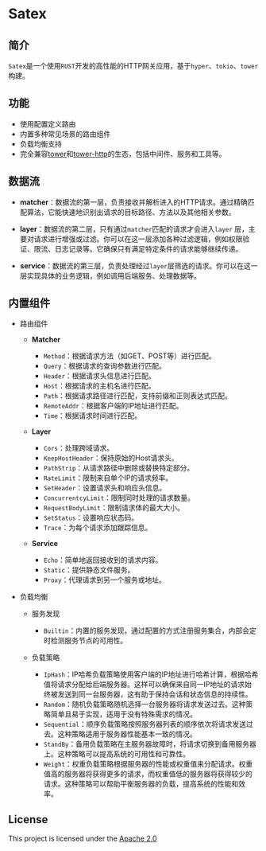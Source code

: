 # Satex

## 简介

`Satex`是一个使用`RUST`开发的高性能的HTTP网关应用，基于`hyper`、`tokio`、`tower`构建。

## 功能
- 使用配置定义路由
- 内置多种常见场景的路由组件
- 负载均衡支持
- 完全兼容[tower](https://crates.io/crates/tower)和[tower-http](https://crates.io/crates/tower-http)的生态，包括中间件、服务和工具等。

## 数据流

- **matcher**：数据流的第一层，负责接收并解析进入的HTTP请求。通过精确匹配算法，它能快速地识别出请求的目标路径、方法以及其他相关参数。

- **layer**：数据流的第二层，只有通过`matcher`匹配的请求才会进入`layer`
  层，主要对请求进行增强或过滤。你可以在这一层添加各种过滤逻辑，例如权限验证、限流、日志记录等。它确保只有满足特定条件的请求能够继续传递。

- **service**：数据流的第三层，负责处理经过`layer`层筛选的请求。你可以在这一层实现具体的业务逻辑，例如调用后端服务、处理数据等。

## 内置组件

- 路由组件

  - **Matcher**
    * `Method`：根据请求方法（如GET、POST等）进行匹配。
    * `Query`：根据请求的查询参数进行匹配。
    * `Header`：根据请求头信息进行匹配。
    * `Host`：根据请求的主机名进行匹配。
    * `Path`：根据请求路径进行匹配，支持前缀和正则表达式匹配。
    * `RemoteAddr`：根据客户端的IP地址进行匹配。
    * `Time`：根据请求时间进行匹配。

  - **Layer**
    * `Cors`：处理跨域请求。
    * `KeepHostHeader`：保持原始的Host请求头。
    * `PathStrip`：从请求路径中删除或替换特定部分。
    * `RateLimit`：限制来自单个IP的请求频率。
    * `SetHeader`：设置请求头和响应头信息。
    * `ConcurrentcyLimit`：限制同时处理的请求数量。
    * `RequestBodyLimit`：限制请求体的最大大小。
    * `SetStatus`：设置响应状态码。
    * `Trace`：为每个请求添加跟踪信息。

  - **Service**
    * `Echo`：简单地返回接收到的请求内容。
    * `Static`：提供静态文件服务。
    * `Proxy`：代理请求到另一个服务或地址。


- 负载均衡

  - 服务发现
    - `Builtin`：内置的服务发现，通过配置的方式注册服务集合，内部会定时检测服务节点的可用性。

  - 负载策略
    - `IpHash`：IP哈希负载策略使用客户端的IP地址进行哈希计算，根据哈希值将请求分配给后端服务器。这样可以确保来自同一IP地址的请求始终被发送到同一台服务器，这有助于保持会话和状态信息的持续性。
    - `Random`：随机负载策略随机选择一台服务器将请求发送过去。这种策略简单且易于实现，适用于没有特殊需求的情况。
    - `Sequential`：顺序负载策略按照服务器列表的顺序依次将请求发送过去。这种策略适用于服务器性能基本一致的情况。
    - `StandBy`：备用负载策略在主服务器故障时，将请求切换到备用服务器上。这种策略可以提高系统的可用性和可靠性。
    - `Weight`：权重负载策略根据服务器的性能或权重值来分配请求。权重值高的服务器将获得更多的请求，而权重值低的服务器将获得较少的请求。这种策略可以帮助平衡服务器的负载，提高系统的性能和效率。


## License

This project is licensed under the [Apache 2.0](./LICENSE)